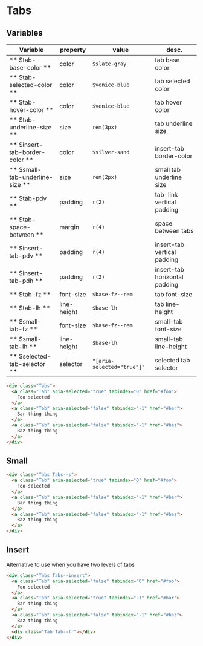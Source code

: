 # Tabs

## Variables

| Variable                        | property    | value                      | desc.                         |
|---------------------------------|-------------|----------------------------|-------------------------------|
| ** $tab-base-color **           | color       | `$slate-gray`              | tab base color                |
| ** $tab-selected-color **       | color       | `$venice-blue`             | tab selected color            |
| ** $tab-hover-color **          | color       | `$venice-blue`             | tab hover color               |
| ** $tab-underline-size **       | size        | `rem(3px)`                 | tab underline size            |
| ** $insert-tab-border-color **  | color       | `$silver-sand`             | insert-tab border-color       |
| ** $small-tab-underline-size ** | size        | `rem(2px)`                 | small tab underline size      |
| ** $tab-pdv **                  | padding     | `r(2)`                     | tab-link vertical padding     |
| ** $tab-space-between **        | margin      | `r(4)`                     | space between tabs            |
| ** $insert-tab-pdv **           | padding     | `r(4)`                     | insert-tab vertical padding   |
| ** $insert-tab-pdh **           | padding     | `r(2)`                     | insert-tab horizontal padding |
| ** $tab-fz **                   | font-size   | `$base-fz--rem`            | tab font-size                 |
| ** $tab-lh **                   | line-height | `$base-lh`                 | tab line-height               |
| ** $small-tab-fz **             | font-size   | `$base-fz--rem`            | small-tab font-size           |
| ** $small-tab-lh **             | line-height | `$base-lh`                 | small-tab line-height         |
| ** $selected-tab-selector **    | selector    | `"[aria-selected="true"]"` | selected tab selector         |



```html
<div class="Tabs">
  <a class="Tab" aria-selected="true" tabindex="0" href="#foo">
    Foo selected
  </a>
  <a class="Tab" aria-selected="false" tabindex="-1" href="#bar">
    Bar thing thing
  </a>
  <a class="Tab" aria-selected="false" tabindex="-1" href="#baz">
    Baz thing thing
  </a>
</div>
```



## Small

```html
<div class="Tabs Tabs--s">
  <a class="Tab" aria-selected="true" tabindex="0" href="#foo">
    Foo selected
  </a>
  <a class="Tab" aria-selected="false" tabindex="-1" href="#bar">
    Bar thing thing
  </a>
  <a class="Tab" aria-selected="false" tabindex="-1" href="#baz">
    Baz thing thing
  </a>
</div>
```


## Insert

Alternative to use when you have two levels of tabs

```html
<div class="Tabs Tabs--insert">
  <a class="Tab" aria-selected="false" tabindex="0" href="#foo">
    Foo selected
  </a>
  <a class="Tab" aria-selected="true" tabindex="-1" href="#bar">
    Bar thing thing
  </a>
  <a class="Tab" aria-selected="false" tabindex="-1" href="#baz">
    Baz thing thing
  </a>
  <div class="Tab Tab--fr"></div>
</div>
```
